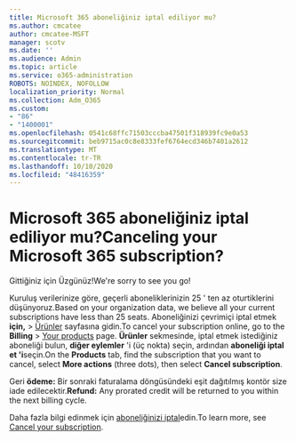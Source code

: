 ```yaml
---
title: Microsoft 365 aboneliğiniz iptal ediliyor mu?
ms.author: cmcatee
author: cmcatee-MSFT
manager: scotv
ms.date: ''
ms.audience: Admin
ms.topic: article
ms.service: o365-administration
ROBOTS: NOINDEX, NOFOLLOW
localization_priority: Normal
ms.collection: Adm_O365
ms.custom:
- "86"
- "1400001"
ms.openlocfilehash: 0541c68ffc71503cccba47501f318939fc9e0a53
ms.sourcegitcommit: beb9715ac0c8e8333fef6764ecd346b7401a2612
ms.translationtype: MT
ms.contentlocale: tr-TR
ms.lasthandoff: 10/10/2020
ms.locfileid: "48416359"
---
```

# <a name="canceling-your-microsoft-365-subscription"></a><span data-ttu-id="fe859-102">Microsoft 365 aboneliğiniz iptal ediliyor mu?</span><span class="sxs-lookup"><span data-stu-id="fe859-102">Canceling your Microsoft 365 subscription?</span></span>

<span data-ttu-id="fe859-103">Gittiğiniz için Üzgünüz!</span><span class="sxs-lookup"><span data-stu-id="fe859-103">We're sorry to see you go!</span></span>
  
<span data-ttu-id="fe859-104">Kuruluş verilerinize göre, geçerli aboneliklerinizin 25 ' ten az oturtiklerini düşünyoruz.</span><span class="sxs-lookup"><span data-stu-id="fe859-104">Based on your organization data, we believe all your current subscriptions have less than 25 seats.</span></span> <span data-ttu-id="fe859-105">Aboneliğinizi çevrimiçi iptal etmek **için,** \> [Ürünler](https://go.microsoft.com/fwlink/p/?linkid=842054) sayfasına gidin.</span><span class="sxs-lookup"><span data-stu-id="fe859-105">To cancel your subscription online, go to the **Billing** \> [Your products](https://go.microsoft.com/fwlink/p/?linkid=842054) page.</span></span> <span data-ttu-id="fe859-106">**Ürünler** sekmesinde, iptal etmek istediğiniz aboneliği bulun, **diğer eylemler** 'i (üç nokta) seçin, ardından **aboneliği iptal et 'i**seçin.</span><span class="sxs-lookup"><span data-stu-id="fe859-106">On the **Products** tab, find the subscription that you want to cancel, select **More actions** (three dots), then select **Cancel subscription**.</span></span>
  
<span data-ttu-id="fe859-107">Geri **ödeme:** Bir sonraki faturalama döngüsündeki eşit dağıtılmış kontör size iade edilecektir.</span><span class="sxs-lookup"><span data-stu-id="fe859-107">**Refund:** Any prorated credit will be returned to you within the next billing cycle.</span></span>

<span data-ttu-id="fe859-108">Daha fazla bilgi edinmek için [aboneliğinizi iptal](https://docs.microsoft.com/microsoft-365/commerce/subscriptions/cancel-your-subscription)edin.</span><span class="sxs-lookup"><span data-stu-id="fe859-108">To learn more, see [Cancel your subscription](https://docs.microsoft.com/microsoft-365/commerce/subscriptions/cancel-your-subscription).</span></span>